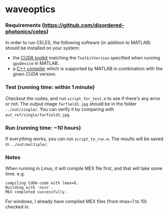 # waveoptics

### Requirements (https://github.com/disordered-photonics/celes)
In order to run CELES, the following software (in addition to MATLAB) should be installed on your system:
* the [CUDA toolkit](https://developer.nvidia.com/cuda-downloads) matching the `ToolkitVersion` specified when running `gpuDevice` in MATLAB.
* a [C++ compiler](https://it.mathworks.com/support/compilers.html) which is supported by MATLAB in combination with the given CUDA version.

### Test (running time: within 1 minute)
Checkout the codes, and run `script_for_test.m` to see if there's any error or not. The output image `farfield1.jpg` should be in the folder `../out/single/`. You can verify it by comparing with `out_ref/single/farfield1.jpg`. 

### Run (running time: ~10 hours)
If everything works, you can run `script_to_run.m`. The results will be saved in `../out/multiple/`.

### Notes
When running in Linux, it will compile MEX file first, and that will take some time.
e.g.
```
compiling CUDA-code with lmax=8.
Building with 'nvcc'.
MEX completed successfully.
```
For windows, I already have compiled MEX files (from lmax=1 to 10) checked in.   
